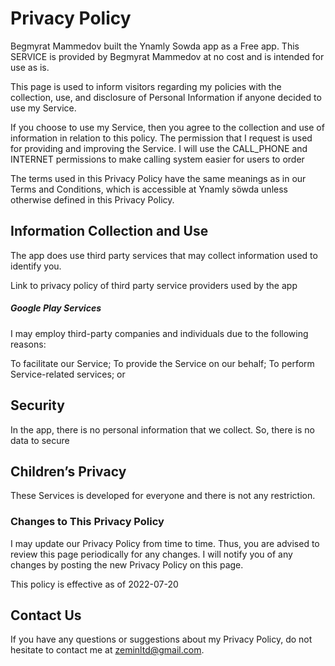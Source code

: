 
  <h1>Privacy Policy </h1>

Begmyrat Mammedov built the Ynamly Sowda app as a Free app. This SERVICE is provided by Begmyrat Mammedov at no cost and is intended for use as is.

This page is used to inform visitors regarding my policies with the collection, use, and disclosure of Personal Information if anyone decided to use my Service.

If you choose to use my Service, then you agree to the collection and use of information in relation to this policy. The permission that I request is used for providing and improving the Service. 
I will use the CALL_PHONE and INTERNET permissions to make calling system easier for users to order

The terms used in this Privacy Policy have the same meanings as in our Terms and Conditions, which is accessible at Ynamly söwda unless otherwise defined in this Privacy Policy.

<h2>Information Collection and Use</h2>

The app does use third party services that may collect information used to identify you.

Link to privacy policy of third party service providers used by the app

<h5>Google Play Services</h5>

I may employ third-party companies and individuals due to the following reasons:

To facilitate our Service;
To provide the Service on our behalf;
To perform Service-related services; or

<h2>Security</h2>

In the app, there is no personal information that we collect. So, there is no data to secure

<h2>Children’s Privacy</h2>

These Services is developed for everyone and there is not any restriction.

<h3>Changes to This Privacy Policy</h3>

I may update our Privacy Policy from time to time. Thus, you are advised to review this page periodically for any changes. I will notify you of any changes by posting the new Privacy Policy on this page.

This policy is effective as of 2022-07-20

<h2>Contact Us</h2>

If you have any questions or suggestions about my Privacy Policy, do not hesitate to contact me at zeminltd@gmail.com.

 
